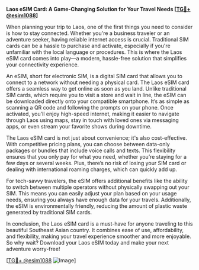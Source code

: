 **Laos eSIM Card: A Game-Changing Solution for Your Travel Needs [[TG💪+ @esim1088](https://t.me/s/esim1088)]**

When planning your trip to Laos, one of the first things you need to consider is how to stay connected. Whether you're a business traveler or an adventure seeker, having reliable internet access is crucial. Traditional SIM cards can be a hassle to purchase and activate, especially if you're unfamiliar with the local language or procedures. This is where the Laos eSIM card comes into play—a modern, hassle-free solution that simplifies your connectivity experience.

An eSIM, short for electronic SIM, is a digital SIM card that allows you to connect to a network without needing a physical card. The Laos eSIM card offers a seamless way to get online as soon as you land. Unlike traditional SIM cards, which require you to visit a store and wait in line, the eSIM can be downloaded directly onto your compatible smartphone. It’s as simple as scanning a QR code and following the prompts on your phone. Once activated, you'll enjoy high-speed internet, making it easier to navigate through Laos using maps, stay in touch with loved ones via messaging apps, or even stream your favorite shows during downtime.

The Laos eSIM card is not just about convenience; it's also cost-effective. With competitive pricing plans, you can choose between data-only packages or bundles that include voice calls and texts. This flexibility ensures that you only pay for what you need, whether you’re staying for a few days or several weeks. Plus, there’s no risk of losing your SIM card or dealing with international roaming charges, which can quickly add up.

For tech-savvy travelers, the eSIM offers additional benefits like the ability to switch between multiple operators without physically swapping out your SIM. This means you can easily adjust your plan based on your usage needs, ensuring you always have enough data for your travels. Additionally, the eSIM is environmentally friendly, reducing the amount of plastic waste generated by traditional SIM cards.

In conclusion, the Laos eSIM card is a must-have for anyone traveling to this beautiful Southeast Asian country. It combines ease of use, affordability, and flexibility, making your travel experience smoother and more enjoyable. So why wait? Download your Laos eSIM today and make your next adventure worry-free! 

[[TG💪+ @esim1088](https://t.me/s/esim1088) ![Image](https://i.postimg.cc/Y0z9fWf4/image.png)]